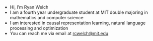- Hi, I’m Ryan Welch
- I am a fourth year undergraduate student at MIT double majoring in mathematics and computer science
- I am interested in causal representation learning, natural language processing and optimization
- You can reach me via email at rcwelch@mit.edu

<!---
ryancwelch/ryancwelch is a ✨ special ✨ repository because its `README.md` (this file) appears on your GitHub profile.
You can click the Preview link to take a look at your changes.
--->
